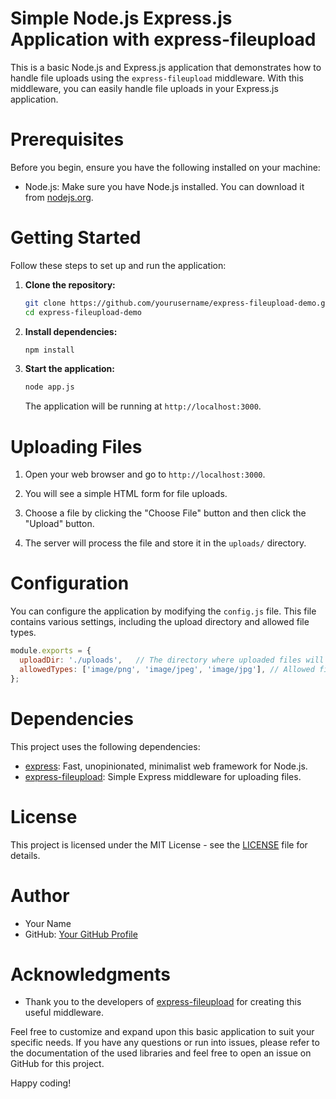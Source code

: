 # Simple Node.js Express.js Application with express-fileupload

This is a basic Node.js and Express.js application that demonstrates how to handle file uploads using the `express-fileupload` middleware. With this middleware, you can easily handle file uploads in your Express.js application.

# Prerequisites

Before you begin, ensure you have the following installed on your machine:

- Node.js: Make sure you have Node.js installed. You can download it from [nodejs.org](https://nodejs.org/).

# Getting Started

Follow these steps to set up and run the application:

1. **Clone the repository:**

   ```bash
   git clone https://github.com/yourusername/express-fileupload-demo.git
   cd express-fileupload-demo
   ```

2. **Install dependencies:**

   ```bash
   npm install
   ```

3. **Start the application:**

   ```bash
   node app.js
   ```

   The application will be running at `http://localhost:3000`.

# Uploading Files

1. Open your web browser and go to `http://localhost:3000`.

2. You will see a simple HTML form for file uploads.

3. Choose a file by clicking the "Choose File" button and then click the "Upload" button.

4. The server will process the file and store it in the `uploads/` directory.

# Configuration

You can configure the application by modifying the `config.js` file. This file contains various settings, including the upload directory and allowed file types.

```javascript
module.exports = {
  uploadDir: './uploads',   // The directory where uploaded files will be stored.
  allowedTypes: ['image/png', 'image/jpeg', 'image/jpg'], // Allowed file types.
};
```

# Dependencies

This project uses the following dependencies:

- [express](https://expressjs.com/): Fast, unopinionated, minimalist web framework for Node.js.
- [express-fileupload](https://www.npmjs.com/package/express-fileupload): Simple Express middleware for uploading files.
  
# License

This project is licensed under the MIT License - see the [LICENSE](LICENSE) file for details.

# Author

- Your Name
- GitHub: [Your GitHub Profile](https://github.com/yourusername)

# Acknowledgments

- Thank you to the developers of [express-fileupload](https://www.npmjs.com/package/express-fileupload) for creating this useful middleware.

Feel free to customize and expand upon this basic application to suit your specific needs. If you have any questions or run into issues, please refer to the documentation of the used libraries and feel free to open an issue on GitHub for this project.

Happy coding!